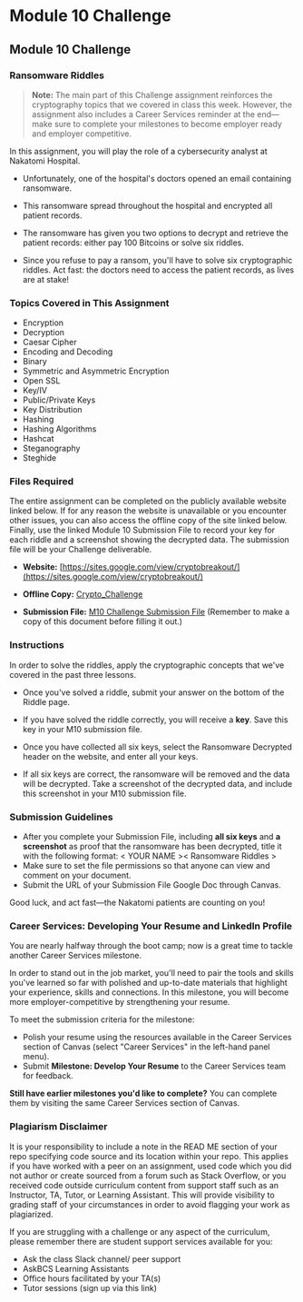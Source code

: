 # Module 10 Challenge

## Module 10 Challenge <assignment>

### Ransomware Riddles

> **Note:** The main part of this Challenge assignment reinforces the cryptography topics that we covered in class this week. However, the assignment also includes a Career Services reminder at the end&mdash;make sure to complete your milestones to become employer ready and employer competitive.

In this assignment, you will play the role of a cybersecurity analyst at Nakatomi Hospital.

- Unfortunately, one of the hospital's doctors opened an email containing ransomware.

- This ransomware spread throughout the hospital and encrypted all patient records.

- The ransomware has given you two options to decrypt and retrieve the patient records: either pay 100 Bitcoins or solve six riddles.

- Since you refuse to pay a ransom, you'll have to solve six cryptographic riddles. Act fast: the doctors need to access the patient records, as lives are at stake!

### Topics Covered in This Assignment

- Encryption
- Decryption
- Caesar Cipher
- Encoding and Decoding
- Binary
- Symmetric and Asymmetric Encryption
- Open SSL
- Key/IV
- Public/Private Keys
- Key Distribution
- Hashing
- Hashing Algorithms
- Hashcat
- Steganography
- Steghide

### Files Required

The entire assignment can be completed on the publicly available website linked below. If for any reason the website is unavailable or you encounter other issues, you can also access the offline copy of the site linked below. Finally, use the linked Module 10 Submission File to record your key for each riddle and a screenshot showing the decrypted data. The submission file will be your Challenge deliverable.

- **Website:** [https://sites.google.com/view/cryptobreakout/](https://sites.google.com/view/cryptobreakout/)

- **Offline Copy:** [Crypto_Challenge](https://docs.google.com/document/d/1nfFMqirJVQtkq0AmhVU5qC-EJEW-TPmV/edit?usp=sharing&ouid=114502724008538697128&rtpof=true&sd=true)

- **Submission File:** [M10 Challenge Submission File](https://docs.google.com/document/d/1mOQU4M5OqeWS1Q-8B8T3G6MJp3g3W-gzJdRZqvviNyg/edit?usp=sharing) (Remember to make a copy of this document before filling it out.)

### Instructions

In order to solve the riddles, apply the cryptographic concepts that we've covered in the past three lessons.

- Once you've solved a riddle, submit your answer on the bottom of the Riddle page.

- If you have solved the riddle correctly, you will receive a **key**. Save this key in your M10 submission file.

- Once you have collected all six keys, select the Ransomware Decrypted header on the website, and enter all your keys.

- If all six keys are correct, the ransomware will be removed and the data will be decrypted. Take a screenshot of the decrypted data, and include this screenshot in your M10 submission file.


### Submission Guidelines

* After you complete your Submission File, including **all six keys** and **a screenshot** as proof that the ransomware has been decrypted, title it with the following format: < YOUR NAME >< Ransomware Riddles >
* Make sure to set the file permissions so that anyone can view and comment on your document.
* Submit the URL of your Submission File Google Doc through Canvas.

Good luck, and act fast&mdash;the Nakatomi patients are counting on you!

### Career Services: Developing Your Resume and LinkedIn Profile
 
You are nearly halfway through the boot camp; now is a great time to tackle another Career Services milestone.
 
In order to stand out in the job market, you'll need to pair the tools and skills you've learned so far with polished and up-to-date materials that highlight your experience, skills and connections. In this milestone, you will become more employer-competitive by strengthening your resume.
 
To meet the submission criteria for the milestone: 
- Polish your resume using the resources available in the Career Services section of Canvas (select "Career Services" in the left-hand panel menu). 
- Submit **Milestone: Develop Your Resume** to the Career Services team for feedback. 
 
**Still have earlier milestones you'd like to complete?** You can complete them by visiting the same Career Services section of Canvas.

### Plagiarism Disclaimer

It is your responsibility to include a note in the READ ME section of your repo specifying code source and its location within your repo. This applies if you have worked with a peer on an assignment, used code which you did not author or create sourced from a forum such as Stack Overflow, or you received code outside curriculum content from support staff such as an Instructor, TA, Tutor, or Learning Assistant. This will provide visibility to grading staff of your circumstances in order to avoid flagging your work as plagiarized.

If you are struggling with a challenge or any aspect of the curriculum, please remember there are student support services available for you:

* Ask the class Slack channel/ peer support
* AskBCS Learning Assistants 
* Office hours facilitated by your TA(s)
* Tutor sessions (sign up via this link)